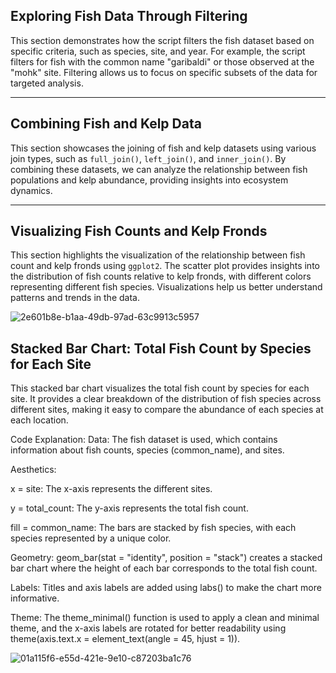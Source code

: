 ## Exploring Fish Data Through Filtering

This section demonstrates how the script filters the fish dataset based on specific criteria, such as species, site, and year. For example, the script filters for fish with the common name "garibaldi" or those observed at the "mohk" site. Filtering allows us to focus on specific subsets of the data for targeted analysis.


---

## Combining Fish and Kelp Data


This section showcases the joining of fish and kelp datasets using various join types, such as `full_join()`, `left_join()`, and `inner_join()`. By combining these datasets, we can analyze the relationship between fish populations and kelp abundance, providing insights into ecosystem dynamics.



---

## Visualizing Fish Counts and Kelp Fronds



This section highlights the visualization of the relationship between fish count and kelp fronds using `ggplot2`. The scatter plot provides insights into the distribution of fish counts relative to kelp fronds, with different colors representing different fish species. Visualizations help us better understand patterns and trends in the data.

![2e601b8e-b1aa-49db-97ad-63c9913c5957](https://github.com/user-attachments/assets/1d2d455c-aa74-4514-b2f9-63adc006788e)



## **Stacked Bar Chart: Total Fish Count by Species for Each Site**

This stacked bar chart visualizes the total fish count by species for each site. It provides a clear breakdown of the distribution of fish species across different sites, making it easy to compare the abundance of each species at each location.

Code Explanation:
Data: The fish dataset is used, which contains information about fish counts, species (common_name), and sites.

Aesthetics:

x = site: The x-axis represents the different sites.

y = total_count: The y-axis represents the total fish count.

fill = common_name: The bars are stacked by fish species, with each species represented by a unique color.

Geometry: geom_bar(stat = "identity", position = "stack") creates a stacked bar chart where the height of each bar corresponds to the total fish count.

Labels: Titles and axis labels are added using labs() to make the chart more informative.

Theme: The theme_minimal() function is used to apply a clean and minimal theme, and the x-axis labels are rotated for better readability using theme(axis.text.x = element_text(angle = 45, hjust = 1)).



![01a115f6-e55d-421e-9e10-c87203ba1c76](https://github.com/user-attachments/assets/710da465-dc2f-480e-ab29-62a5167657d6)



